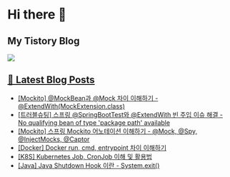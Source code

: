 # Hi there 👋

## My Tistory Blog

<p>
    <a href="https://kylo8.tistory.com"><img src="https://img.shields.io/badge/Tistory-000000?style=flat-square&logo=Tistory&logoColor=white"/>
</p>

## 📕 Latest Blog Posts

<ul><li><a href='https://kylo8.tistory.com/entry/Mockito-MockBean%EA%B3%BC-Mock-%EC%B0%A8%EC%9D%B4-%EC%9D%B4%ED%95%B4%ED%95%98%EA%B8%B0-ExtendWithMockExtensionclass' target='_blank'>[Mockito] @MockBean과 @Mock 차이 이해하기 - @ExtendWith(MockExtension.class)</a></li><li><a href='https://kylo8.tistory.com/entry/%ED%8A%B8%EB%9F%AC%EB%B8%94%EC%8A%88%ED%8C%85-%EC%8A%A4%ED%94%84%EB%A7%81-SpringBootTest%EC%99%80-ExtendWith-%EB%B9%88-%EC%A3%BC%EC%9E%85-%EC%9D%B4%EC%8A%88-%ED%95%B4%EA%B2%B0-No-qualifying-bean-of-type-package-path-available' target='_blank'>[트러블슈팅] 스프링 @SpringBootTest와 @ExtendWith 빈 주입 이슈 해결 - No qualifying bean of type 'package path' available</a></li><li><a href='https://kylo8.tistory.com/entry/Mockito-%EC%8A%A4%ED%94%84%EB%A7%81-Mockito-%EC%96%B4%EB%85%B8%ED%85%8C%EC%9D%B4%EC%85%98-%EC%9D%B4%ED%95%B4%ED%95%98%EA%B8%B0-Mock-Spy-InjectMocks-Captor' target='_blank'>[Mockito] 스프링 Mockito 어노테이션 이해하기 - @Mock, @Spy, @InjectMocks, @Captor</a></li><li><a href='https://kylo8.tistory.com/entry/Docker-Docker-run-cmd-entrypoint-%EC%B0%A8%EC%9D%B4-%EC%9D%B4%ED%95%B4%ED%95%98%EA%B8%B0' target='_blank'>[Docker] Docker run, cmd, entrypoint 차이 이해하기</a></li><li><a href='https://kylo8.tistory.com/entry/K8S-Kubernetes-Job-CronJob-%EC%9D%B4%ED%95%B4-%EB%B0%8F-%ED%99%9C%EC%9A%A9%EB%B2%95' target='_blank'>[K8S] Kubernetes Job, CronJob 이해 및 활용법</a></li><li><a href='https://kylo8.tistory.com/entry/Java-Java-Shutdown-Hook-%EC%9D%B4%EB%9E%80-Systemexit' target='_blank'>[Java] Java Shutdown Hook 이란 - System.exit()</a></li></ul>